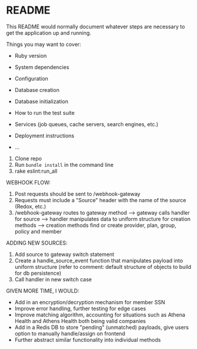 # README

This README would normally document whatever steps are necessary to get the
application up and running.

Things you may want to cover:

* Ruby version

* System dependencies

* Configuration

* Database creation

* Database initialization

* How to run the test suite

* Services (job queues, cache servers, search engines, etc.)

* Deployment instructions

* ...


1. Clone repo
2. Run `bundle install` in the command line
3. rake eslint:run_all

WEBHOOK FLOW:
1. Post requests should be sent to /webhook-gateway
2. Requests must include a "Source" header with the name of the source (Redox, etc.)
3. /webhook-gateway routes to gateway method --> gateway calls handler for source --> handler manipulates data to uniform structure for creation methods --> creation methods find or create provider, plan, group, policy and member

ADDING NEW SOURCES:
1. Add source to gateway switch statement
2. Create a handle_source_event function that manipulates payload into uniform structure (refer to comment: default structure of objects to build for db persistence)
3. Call handler in new switch case

GIVEN MORE TIME, I WOULD:
- Add in an encryption/decryption mechanism for member SSN
- Improve error handling, further testing for edge cases
- Improve matching algorithm, accounting for situations such as Athena Health and Athens Health both being valid companies
- Add in a Redis DB to store "pending" (unmatched) payloads, give users option to manually handle/assign on frontend 
- Further abstract similar functionality into individual methods
